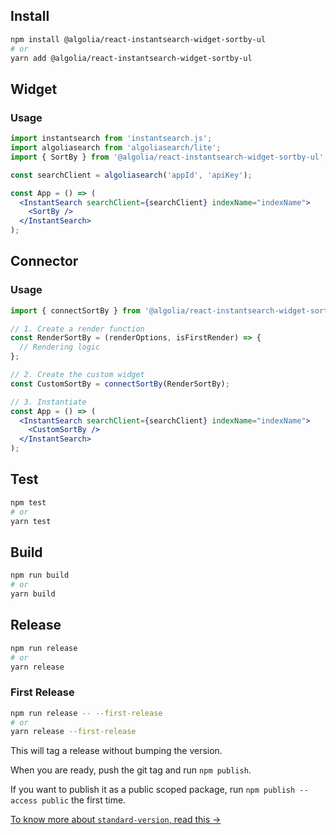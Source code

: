 ## Install

```bash
npm install @algolia/react-instantsearch-widget-sortby-ul
# or
yarn add @algolia/react-instantsearch-widget-sortby-ul
```

## Widget

### Usage

```jsx
import instantsearch from 'instantsearch.js';
import algoliasearch from 'algoliasearch/lite';
import { SortBy } from '@algolia/react-instantsearch-widget-sortby-ul';

const searchClient = algoliasearch('appId', 'apiKey');

const App = () => (
  <InstantSearch searchClient={searchClient} indexName="indexName">
    <SortBy />
  </InstantSearch>
);
```

## Connector

### Usage

```jsx
import { connectSortBy } from '@algolia/react-instantsearch-widget-sortby-ul';

// 1. Create a render function
const RenderSortBy = (renderOptions, isFirstRender) => {
  // Rendering logic
};

// 2. Create the custom widget
const CustomSortBy = connectSortBy(RenderSortBy);

// 3. Instantiate
const App = () => (
  <InstantSearch searchClient={searchClient} indexName="indexName">
    <CustomSortBy />
  </InstantSearch>
);
```

## Test

```bash
npm test
# or
yarn test
```

## Build

```bash
npm run build
# or
yarn build
```

## Release

```bash
npm run release
# or
yarn release
```

### First Release

```bash
npm run release -- --first-release
# or
yarn release --first-release
```

This will tag a release without bumping the version.

When you are ready, push the git tag and run `npm publish`.

If you want to publish it as a public scoped package, run `npm publish --access public` the first time.

[To know more about `standard-version`, read this →](https://github.com/conventional-changelog/standard-version#cli-usage)

